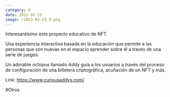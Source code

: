 ```yaml
--- 
category: D 
date: 2022-02-23 
image: /2022-02-23_9.png 
--- 
```


Interesantísimo este proyecto educativo de NFT.

Una experiencia interactiva basada en la educación que permite a las personas que son nuevas en el espacio aprender sobre él a través de una serie de juegos. 

Un adorable octopus llamado Addy guía a los usuarios a través del proceso de configuración de una billetera criptográfica, acuñación de un NFT y más. 

Link: https://www.curiousaddys.com/

#Otros